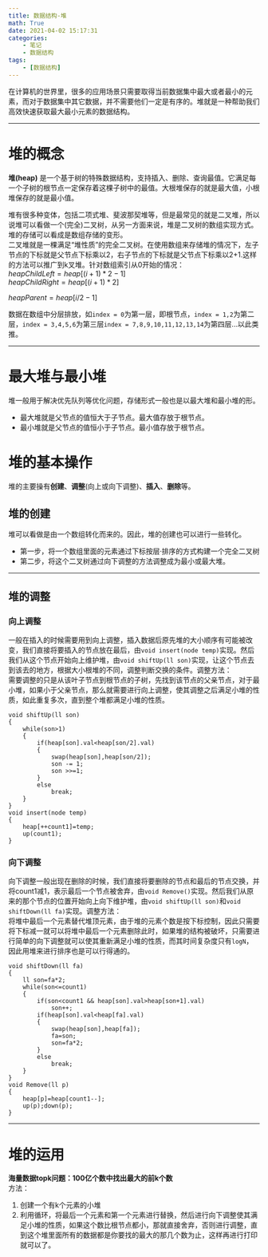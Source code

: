 ```yaml
---
title: 数据结构-堆
math: True
date: 2021-04-02 15:17:31
categories:
	- 笔记
	- 数据结构
tags:
    - [数据结构]
---
```

在计算机的世界里，很多的应用场景只需要取得当前数据集中最大或者最小的元素，而对于数据集中其它数据，并不需要他们一定是有序的。堆就是一种帮助我们高效快速获取最大最小元素的数据结构。
 <!--more-->

***

# 堆的概念
**堆(heap)** 是一个基于树的特殊数据结构，支持插入、删除、查询最值。它满足每一个子树的根节点一定保存着这棵子树中的最值。大根堆保存的就是最大值，小根堆保存的就是最小值。

堆有很多种变体，包括二项式堆、斐波那契堆等，但是最常见的就是二叉堆，所以说堆可以看做一个(完全)二叉树，从另一方面来说，堆是二叉树的数组实现方式。堆的存储可以看成是数组存储的变形。   
二叉堆就是一棵满足“堆性质”的完全二叉树。在使用数组来存储堆的情况下，左子节点的下标就是父节点下标乘以2，右子节点的下标就是父节点下标乘以2+1.这样的方法可以推广到k叉堆。针对数组索引从0开始的情况：   
$heapChildLeft = heap[(i+1)*2-1]$    
$heapChildRight = heap[(i+1)*2]$ 

$heapParent = heap[i/2-1]$

数据在数组中分层排放，如`index = 0`为第一层，即根节点，`index = 1,2`为第二层，`index = 3,4,5,6`为第三层`index = 7,8,9,10,11,12,13,14`为第四层...以此类推。
***

# 最大堆与最小堆
堆一般用于解决优先队列等优化问题，存储形式一般也是以最大堆和最小堆的形。
* 最大堆就是父节点的值恒大于子节点。最大值存放于根节点。
* 最小堆就是父节点的值恒小于子节点。最小值存放于根节点。

# 堆的基本操作
堆的主要操有**创建**、**调整**(向上或向下调整)、**插入**、**删除**等。

## 堆的创建
堆可以看做是由一个数组转化而来的。因此，堆的创建也可以进行一些转化。
* 第一步，将一个数组里面的元素通过下标按层·排序的方式构建一个完全二叉树
* 第二步，将这个二叉树通过向下调整的方法调整成为最小或最大堆。
***

## 堆的调整
### 向上调整
一般在插入的时候需要用到向上调整，插入数据后原先堆的大小顺序有可能被改变，我们直接将要插入的节点放在最后，由`void insert(node temp)`实现。然后我们从这个节点开始向上维护堆，由`void shiftUp(ll son)`实现，让这个节点去到该去的地方，根据大小根堆的不同，调整判断交换的条件。调整方法：   
需要调整的只是从该叶子节点到根节点的子树，先找到该节点的父亲节点，对于最小堆，如果小于父亲节点，那么就需要进行向上调整，使其调整之后满足小堆的性质，如此重复多次，直到整个堆都满足小堆的性质。
```
void shiftUp(ll son)
{
	while(son>1)
	{
		if(heap[son].val<heap[son/2].val)
		{
			swap(heap[son],heap[son/2]);
            son -= 1;
			son >>=1;
		}
		else
			break;
	}
}
void insert(node temp)
{
	heap[++count1]=temp;
	up(count1);
}
```
### 向下调整
向下调整一般出现在删除的时候，我们直接将要删除的节点和最后的节点交换，并将count1减1，表示最后一个节点被舍弃，由`void Remove()`实现。然后我们从原来的那个节点的位置开始向上向下维护堆，由`void shiftUp(ll son)`和`void shiftDown(ll fa)`实现。调整方法：   
将堆中最后一个元素替代堆顶元素，由于堆的元素个数是按下标控制，因此只需要将下标减一就可以将堆中最后一个元素删除此时，如果堆的结构被破坏，只需要进行简单的向下调整就可以使其重新满足小堆的性质，而其时间复杂度只有`logN`，因此用堆来进行排序也是可以行得通的。

```
void shiftDown(ll fa)
{
	ll son=fa*2;
	while(son<=count1)
	{
		if(son<count1 && heap[son].val>heap[son+1].val)
			son++;
		if(heap[son].val<heap[fa].val)
		{
			swap(heap[son],heap[fa]);
			fa=son;
			son=fa*2;
		}
		else
			break;
	}
}
void Remove(ll p)
{
	heap[p]=heap[count1--];
	up(p);down(p);
}
```
***

# 堆的运用
**海量数据topk问题：100亿个数中找出最大的前k个数**   
方法：
1. 创建一个有k个元素的小堆
2. 利用循环，将最后一个元素和第一个元素进行替换，然后进行向下调整使其满足小堆的性质，如果这个数比根节点都小，那就直接舍弃，否则进行调整，直到这个堆里面所有的数据都是你要找的最大的那几个数为止，这样再进行打印就可以了。
